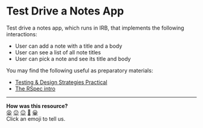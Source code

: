 # Test Drive a Notes App

Test drive a notes app, which runs in IRB, that implements the following interactions:

* User can add a note with a title and a body
* User can see a list of all note titles
* User can pick a note and see its title and body

You may find the following useful as preparatory materials:

* [Testing & Design Strategies Practical](https://hackmd.io/I2kfmQYfQ_W-eTv0V0AL8Q)
* [The RSpec intro](http://rspec.info/)

<!-- BEGIN GENERATED SECTION DO NOT EDIT -->

---

**How was this resource?**  
[😫](https://airtable.com/shrUJ3t7KLMqVRFKR?prefill_Repository=skills-workshops&prefill_File=practicals/testing/test_drive_a_notes_app.md&prefill_Sentiment=😫) [😕](https://airtable.com/shrUJ3t7KLMqVRFKR?prefill_Repository=skills-workshops&prefill_File=practicals/testing/test_drive_a_notes_app.md&prefill_Sentiment=😕) [😐](https://airtable.com/shrUJ3t7KLMqVRFKR?prefill_Repository=skills-workshops&prefill_File=practicals/testing/test_drive_a_notes_app.md&prefill_Sentiment=😐) [🙂](https://airtable.com/shrUJ3t7KLMqVRFKR?prefill_Repository=skills-workshops&prefill_File=practicals/testing/test_drive_a_notes_app.md&prefill_Sentiment=🙂) [😀](https://airtable.com/shrUJ3t7KLMqVRFKR?prefill_Repository=skills-workshops&prefill_File=practicals/testing/test_drive_a_notes_app.md&prefill_Sentiment=😀)  
Click an emoji to tell us.

<!-- END GENERATED SECTION DO NOT EDIT -->
